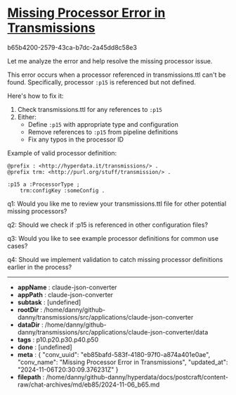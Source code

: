 # [Missing Processor Error in Transmissions](https://claude.ai/chat/eb85bafd-583f-4180-97f0-a874a401e0ae)

b65b4200-2579-43ca-b7dc-2a45dd8c58e3

 Let me analyze the error and help resolve the missing processor issue.

This error occurs when a processor referenced in transmissions.ttl can't be found. Specifically, processor `:p15` is referenced but not defined.

Here's how to fix it:

1. Check transmissions.ttl for any references to `:p15`
2. Either:
   - Define `:p15` with appropriate type and configuration
   - Remove references to `:p15` from pipeline definitions
   - Fix any typos in the processor ID

Example of valid processor definition:

```turtle
@prefix : <http://hyperdata.it/transmissions/> .
@prefix trm: <http://purl.org/stuff/transmission/> .

:p15 a :ProcessorType ;
    trm:configKey :someConfig .
```

q1: Would you like me to review your transmissions.ttl file for other potential missing processors?

q2: Should we check if :p15 is referenced in other configuration files?

q3: Would you like to see example processor definitions for common use cases?

q4: Should we implement validation to catch missing processor definitions earlier in the process?

---

* **appName** : claude-json-converter
* **appPath** : claude-json-converter
* **subtask** : [undefined]
* **rootDir** : /home/danny/github-danny/transmissions/src/applications/claude-json-converter
* **dataDir** : /home/danny/github-danny/transmissions/src/applications/claude-json-converter/data
* **tags** : p10.p20.p30.p40.p50
* **done** : [undefined]
* **meta** : {
  "conv_uuid": "eb85bafd-583f-4180-97f0-a874a401e0ae",
  "conv_name": "Missing Processor Error in Transmissions",
  "updated_at": "2024-11-06T20:30:09.376231Z"
}
* **filepath** : /home/danny/github-danny/hyperdata/docs/postcraft/content-raw/chat-archives/md/eb85/2024-11-06_b65.md